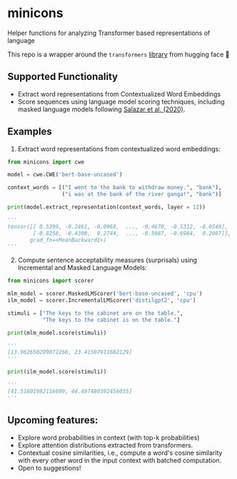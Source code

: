 # minicons
Helper functions for analyzing Transformer based representations of language

This repo is a wrapper around the `transformers` [library](https://huggingface.co/transformers) from hugging face :hugs:

## Supported Functionality

- Extract word representations from Contextualized Word Embeddings
- Score sequences using language model scoring techniques, including masked language models following [Salazar et al. (2020)](https://www.aclweb.org/anthology/2020.acl-main.240.pdf).


## Examples

1. Extract word representations from contextualized word embeddings:

```py
from minicons import cwe

model = cwe.CWE('bert-base-uncased')

context_words = [("I went to the bank to withdraw money.", "bank"), 
                 ("i was at the bank of the river ganga!", "bank")]

print(model.extract_representation(context_words, layer = 12))

''' 
tensor([[ 0.5399, -0.2461, -0.0968,  ..., -0.4670, -0.5312, -0.0549],
        [-0.8258, -0.4308,  0.2744,  ..., -0.5987, -0.6984,  0.2087]],
       grad_fn=<MeanBackward1>)
'''
```

2. Compute sentence acceptability measures (surprisals) using Incremental and Masked Language Models:

```py
from minicons import scorer

mlm_model = scorer.MaskedLMScorer('bert-base-uncased', 'cpu')
ilm_model = scorer.IncrementalLMScorer('distilgpt2', 'cpu')

stimuli = ["The keys to the cabinet are on the table.",
           "The keys to the cabinet is on the table."]

print(mlm_model.score(stimuli))

'''
[13.962650299072266, 23.41507911682129]
'''

print(ilm_model.score(stimuli))

'''
[41.51601982116699, 44.497480392456055]
'''
```

## Upcoming features:

- Explore word probabilities in context (with top-k probabilities)
- Explore attention distributions extracted from transformers.
- Contextual cosine similarities, i.e., compute a word's cosine similarity with every other word in the input context with batched computation.
- Open to suggestions!
